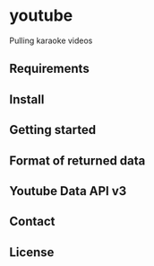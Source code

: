 # youtube
Pulling karaoke videos

<h2>Requirements</h2>

<h2>Install</h2>

<h2>Getting started</h2>

<h2>Format of returned data</h2>

<h2>Youtube Data API v3</h2>

<h2>Contact</h2>

<h2>License</h2>
